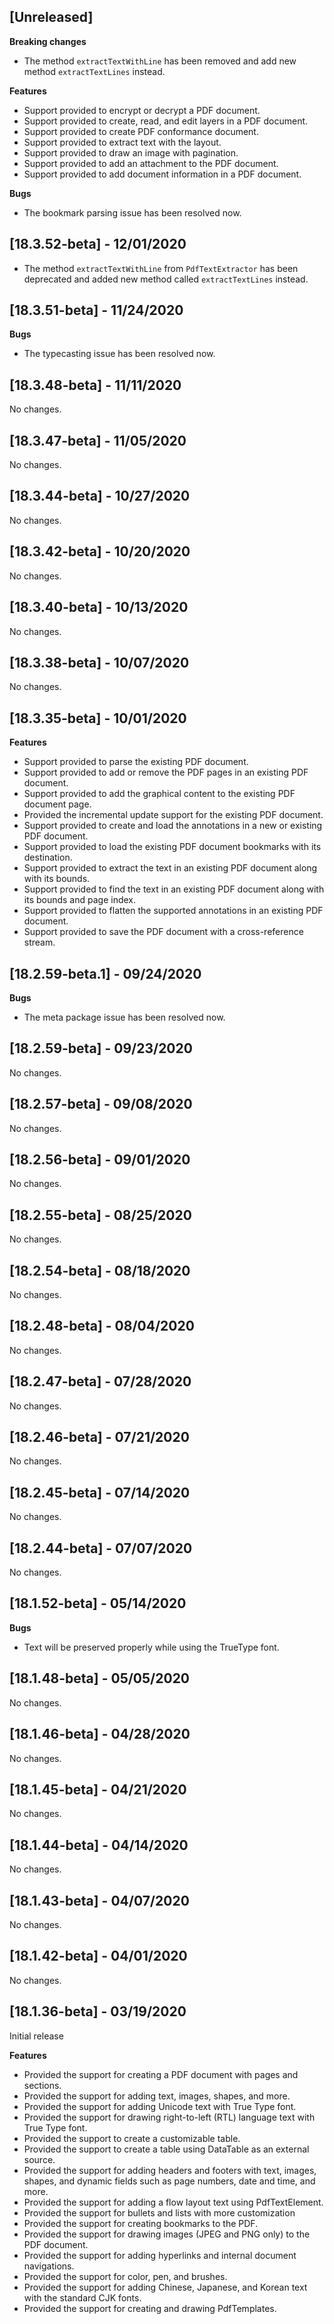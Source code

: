 ## [Unreleased]

**Breaking changes**

* The method `extractTextWithLine` has been removed and add new method `extractTextLines` instead.

**Features**

* Support provided to encrypt or decrypt a PDF document.
* Support provided to create, read, and edit layers in a PDF document.
* Support provided to create PDF conformance document.
* Support provided to extract text with the layout.
* Support provided to draw an image with pagination.
* Support provided to add an attachment to the PDF document.
* Support provided to add document information in a PDF document.

**Bugs**

* The bookmark parsing issue has been resolved now.

## [18.3.52-beta] - 12/01/2020

* The method `extractTextWithLine` from `PdfTextExtractor` has been deprecated and added new method called `extractTextLines` instead.

## [18.3.51-beta] - 11/24/2020

**Bugs**

* The typecasting issue has been resolved now.

## [18.3.48-beta] - 11/11/2020

No changes.

## [18.3.47-beta] - 11/05/2020

No changes.

## [18.3.44-beta] - 10/27/2020

No changes.

## [18.3.42-beta] - 10/20/2020

No changes.

## [18.3.40-beta] - 10/13/2020

No changes.

## [18.3.38-beta] - 10/07/2020

No changes.

## [18.3.35-beta] - 10/01/2020

**Features**

* Support provided to parse the existing PDF document.
* Support provided to add or remove the PDF pages in an existing PDF document.
* Support provided to add the graphical content to the existing PDF document page.
* Provided the incremental update support for the existing PDF document.
* Support provided to create and load the annotations in a new or existing PDF document.
* Support provided to load the existing PDF document bookmarks with its destination.
* Support provided to extract the text in an existing PDF document along with its bounds.
* Support provided to find the text in an existing PDF document along with its bounds and page index.
* Support provided to flatten the supported annotations in an existing PDF document.
* Support provided to save the PDF document with a cross-reference stream.

## [18.2.59-beta.1] - 09/24/2020

**Bugs**

* The meta package issue has been resolved now.

## [18.2.59-beta] - 09/23/2020

No changes.

## [18.2.57-beta] - 09/08/2020

No changes.

## [18.2.56-beta] - 09/01/2020

No changes.

## [18.2.55-beta] - 08/25/2020

No changes.

## [18.2.54-beta] - 08/18/2020

No changes.

## [18.2.48-beta] - 08/04/2020

No changes.

## [18.2.47-beta] - 07/28/2020

No changes.

## [18.2.46-beta] - 07/21/2020

No changes.

## [18.2.45-beta] - 07/14/2020

No changes.

## [18.2.44-beta] - 07/07/2020

No changes.

## [18.1.52-beta] - 05/14/2020

**Bugs**

* Text will be preserved properly while using the TrueType font.

## [18.1.48-beta] - 05/05/2020

No changes.

## [18.1.46-beta] - 04/28/2020

No changes.

## [18.1.45-beta] - 04/21/2020

No changes. 

## [18.1.44-beta] - 04/14/2020

No changes.

## [18.1.43-beta] - 04/07/2020

No changes.

## [18.1.42-beta] - 04/01/2020

No changes.

## [18.1.36-beta] - 03/19/2020

Initial release

**Features** 
* Provided the support for creating a PDF document with pages and sections.
* Provided the support for adding text, images, shapes, and more.
* Provided the support for adding Unicode text with True Type font.
* Provided the support for drawing right-to-left (RTL) language text with True Type font.
* Provided the support to create a customizable table.
* Provided the support to create a table using DataTable as an external source.
* Provided the support for adding headers and footers with text, images, shapes, and dynamic fields such as page numbers, date and time, and more.
* Provided the support for adding a flow layout text using PdfTextElement.
* Provided the support for bullets and lists with more customization
* Provided the support for creating bookmarks to the PDF.
* Provided the support for drawing images (JPEG and PNG only) to the PDF document.
* Provided the support for adding hyperlinks and internal document navigations.
* Provided the support for color, pen, and brushes. 
* Provided the support for adding Chinese, Japanese, and Korean text with the standard CJK fonts.
* Provided the support for creating and drawing PdfTemplates.